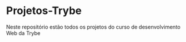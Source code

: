 # Projetos-Trybe
Neste repositório estão todos os projetos do curso de desenvolvimento Web da Trybe
